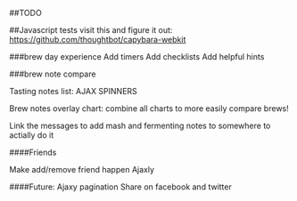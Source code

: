 ##TODO

##Javascript tests
visit this and figure it out:
https://github.com/thoughtbot/capybara-webkit

###brew day experience
Add timers
Add checklists
Add helpful hints

###brew note compare

Tasting notes list: AJAX SPINNERS

Brew notes overlay chart: combine all charts to more easily compare brews!

Link the messages to add mash and fermenting notes to somewhere to actially do it

####Friends

Make add/remove friend happen Ajaxly

####Future:
Ajaxy pagination
Share on facebook and twitter